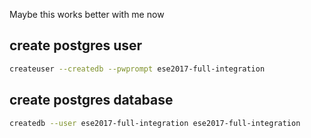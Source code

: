 Maybe this works better with me now

## create postgres user

```bash
createuser --createdb --pwprompt ese2017-full-integration
```

## create postgres database

```bash
createdb --user ese2017-full-integration ese2017-full-integration
```

